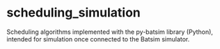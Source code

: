 # scheduling_simulation
Scheduling algorithms implemented with the py-batsim library (Python), intended for simulation once connected to the Batsim simulator. 
